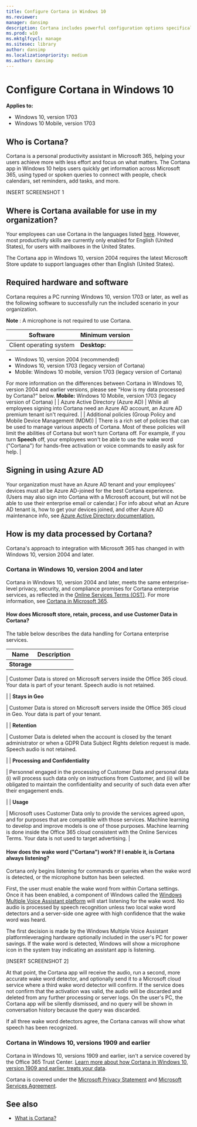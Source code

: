 ```yaml
---
title: Configure Cortana in Windows 10
ms.reviewer: 
manager: dansimp
description: Cortana includes powerful configuration options specifically to optimize for unique small to medium-sized business and enterprise environments.
ms.prod: w10
ms.mktglfcycl: manage
ms.sitesec: library
author: dansimp
ms.localizationpriority: medium
ms.author: dansimp
---
```


# Configure Cortana in Windows 10
**Applies to:**

-   Windows 10, version 1703
-   Windows 10 Mobile, version 1703

## Who is Cortana?

Cortana is a personal productivity assistant in Microsoft 365, helping your users achieve more with less effort and focus on what matters. The Cortana app in Windows 10 helps users quickly get information across Microsoft 365, using typed or spoken queries to connect with people, check calendars, set reminders, add tasks, and more.

INSERT SCREENSHOT 1

## Where is Cortana available for use in my organization?

Your employees can use Cortana in the languages listed [here](https://support.microsoft.com/help/4026948/cortanas-regions-and-languages). However, most productivity skills are currently only enabled for English (United States), for users with mailboxes in the United States.

The Cortana app in Windows 10, version 2004 requires the latest Microsoft Store update to support languages other than English (United States).

## Required hardware and software

Cortana requires a PC running Windows 10, version 1703 or later, as well as the following software to successfully run the included scenario in your organization.

**Note** : A microphone is not required to use Cortana.

| **Software** | **Minimum version** |
| --- | --- |
| Client operating system | **Desktop:**
- Windows 10, version 2004 (recommended)
- Windows 10, version 1703 (legacy version of Cortana)
- Mobile: Windows 10 mobile, version 1703 (legacy version of Cortana)

For more information on the differences between Cortana in Windows 10, version 2004 and earlier versions, please see &quot;How is my data processed by Cortana?&quot; below.
**Mobile:** Windows 10 Mobile, version 1703 (legacy version of Cortana) |
| Azure Active Directory (Azure AD) | While all employees signing into Cortana need an Azure AD account, an Azure AD premium tenant isn&#39;t required. |
| Additional policies (Group Policy and Mobile Device Management (MDM)) | There is a rich set of policies that can be used to manage various aspects of Cortana. Most of these policies will limit the abilities of Cortana but won&#39;t turn Cortana off.
For example, if you turn **Speech** off, your employees won&#39;t be able to use the wake word (&quot;Cortana&quot;) for hands-free activation or voice commands to easily ask for help. |

## Signing in using Azure AD

Your organization must have an Azure AD tenant and your employees&#39; devices must all be Azure AD-joined for the best Cortana experience. (Users may also sign into Cortana with a Microsoft account, but will not be able to use their enterprise email or calendar.) For info about what an Azure AD tenant is, how to get your devices joined, and other Azure AD maintenance info, see [Azure Active Directory documentation.](https://docs.microsoft.com/azure/active-directory/)

## How is my data processed by Cortana?

Cortana's approach to integration with Microsoft 365 has changed in with Windows 10, version 2004 and later.

### **Cortana in Windows 10, version 2004 and later**

Cortana in Windows 10, version 2004 and later, meets the same enterprise-level privacy, security, and compliance promises for Cortana enterprise services, as reflected in the [Online Services Terms (OST)](https://www.microsoft.com/en-us/licensing/product-licensing/products). For more information, see [Cortana in Microsoft 365](https://docs.microsoft.com/microsoft-365/admin/misc/cortana-integration?view=o365-worldwide#what-data-is-processed-by-cortana-in-office-365).

#### How does Microsoft store, retain, process, and use Customer Data in Cortana?

The table below describes the data handling for Cortana enterprise services.

| **Name** | **Description** |
| --- | --- |
| **Storage**

 | Customer Data is stored on Microsoft servers inside the Office 365 cloud. Your data is part of your tenant. Speech audio is not retained.

 |
| **Stays in Geo**

 | Customer Data is stored on Microsoft servers inside the Office 365 cloud in Geo. Your data is part of your tenant.

 |
| **Retention**

 | Customer Data is deleted when the account is closed by the tenant administrator or when a GDPR Data Subject Rights deletion request is made.
Speech audio is not retained.

 |
| **Processing and Confidentiality**

 | Personnel engaged in the processing of Customer Data and personal data (i) will process such data only on instructions from Customer, and (ii) will be obligated to maintain the confidentiality and security of such data even after their engagement ends.

 |
| **Usage**

 | Microsoft uses Customer Data only to provide the services agreed upon, and for purposes that are compatible with those services. Machine learning to develop and improve models is one of those purposes. Machine learning is done inside the Office 365 cloud consistent with the Online Services Terms.
Your data is not used to target advertising. |

#### How does the wake word (&quot;Cortana&quot;) work? If I enable it, is Cortana always listening?

Cortana only begins listening for commands or queries when the wake word is detected, or the microphone button has been selected.

First, the user must enable the wake word from within Cortana settings. Once it has been enabled, a component of Windows called the [Windows Multiple Voice Assistant platform](https://docs.microsoft.com/en-us/windows-hardware/drivers/audio/voice-activation-mva#voice-activation) will start listening for the wake word. No audio is processed by speech recognition unless two local wake word detectors and a server-side one agree with high confidence that the wake word was heard.

The first decision is made by the Windows Multiple Voice Assistant platformleveraging hardware optionally included in the user&#39;s PC for power savings. If the wake word is detected, Windows will show a microphone icon in the system tray indicating an assistant app is listening.

[INSERT SCREENSHOT 2]

At that point, the Cortana app will receive the audio, run a second, more accurate wake word detector, and optionally send it to a Microsoft cloud service where a third wake word detector will confirm. If the service does not confirm that the activation was valid, the audio will be discarded and deleted from any further processing or server logs. On the user&#39;s PC, the Cortana app will be silently dismissed, and no query will be shown in conversation history because the query was discarded.

If all three wake word detectors agree, the Cortana canvas will show what speech has been recognized.

### **Cortana in Windows 10, versions 1909 and earlier**

Cortana in Windows 10, versions 1909 and earlier, isn&#39;t a service covered by the Office 365 Trust Center. [Learn more about how Cortana in Windows 10, version 1909 and earlier, treats your data](https://go.microsoft.com/fwlink/p/?LinkId=536419).

Cortana is covered under the [Microsoft Privacy Statement](https://privacy.microsoft.com/privacystatement) and [Microsoft Services Agreement](https://www.microsoft.com/servicesagreement).

## **See also**

- [What is Cortana?](https://go.microsoft.com/fwlink/p/?LinkId=746818)